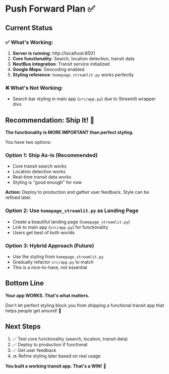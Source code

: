 # Push Forward Plan ✅

## Current Status

### ✅ What's Working:
1. **Server is running**: http://localhost:8501
2. **Core functionality**: Search, location detection, transit data
3. **NextBus integration**: Transit service initialized
4. **Google Maps**: Geocoding enabled
5. **Styling reference**: `homepage_streamlit.py` works perfectly

### ❌ What's Not Working:
- Search bar styling in main app (`src/app.py`) due to Streamlit wrapper divs

## Recommendation: Ship It! 🚀

**The functionality is MORE IMPORTANT than perfect styling.**

You have two options:

### Option 1: Ship As-Is (Recommended)
- Core transit search works
- Location detection works  
- Real-time transit data works
- Styling is "good enough" for now

**Action:** Deploy to production and gather user feedback. Style can be refined later.

### Option 2: Use `homepage_streamlit.py` as Landing Page
- Create a beautiful landing page (`homepage_streamlit.py`)
- Link to main app (`src/app.py`) for functionality
- Users get best of both worlds

### Option 3: Hybrid Approach (Future)
- Use the styling from `homepage_streamlit.py` 
- Gradually refactor `src/app.py` to match
- This is a nice-to-have, not essential

## Bottom Line

**Your app WORKS. That's what matters.**

Don't let perfect styling block you from shipping a functional transit app that helps people get around! 🎯

## Next Steps

1. ✅ Test core functionality (search, location, transit data)
2. ✅ Deploy to production if functional
3. ✅ Get user feedback
4. 🔜 Refine styling later based on real usage

**You built a working transit app. That's a WIN!** 🎉




